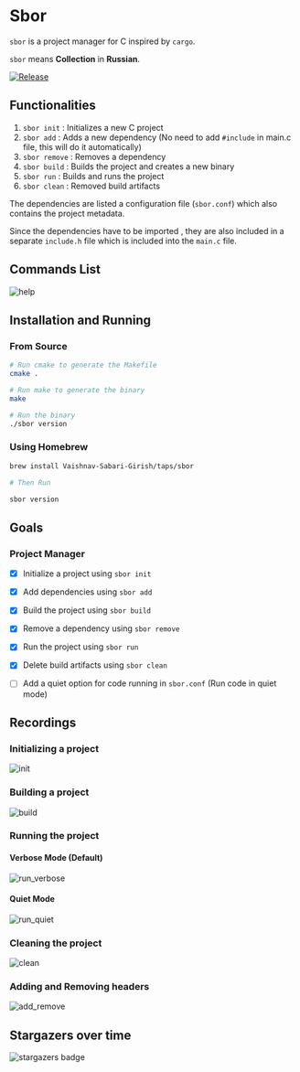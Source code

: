 # Sbor

`sbor` is a  project manager for C inspired by `cargo`.

`sbor` means **Collection** in **Russian**.

[![Release](https://img.shields.io/badge/Release-V0.1.7-blue?style=for-the-badge&labelColor=gray)](https://github.com/Vaishnav-Sabari-Girish/sbor/releases/tag/v0.1.7)

## Functionalities

1. `sbor init` : Initializes a new C project   
2. `sbor add` : Adds a new dependency (No need to add `#include` in main.c file, this will do it automatically)
3. `sbor remove` : Removes a dependency
4. `sbor build` : Builds the project and creates a new binary  
5. `sbor run` : Builds and runs the project 
6. `sbor clean` : Removed build artifacts 

The dependencies are listed a configuration file (`sbor.conf`) which also contains the project metadata.

Since the dependencies have to be imported , they are also included in a separate `include.h` file which is included into the `main.c` file.

## Commands List

![help](./assets/images/help.png)


## Installation and Running

### From Source

```bash
# Run cmake to generate the Makefile
cmake .

# Run make to generate the binary
make

# Run the binary
./sbor version
```

### Using Homebrew

```bash
brew install Vaishnav-Sabari-Girish/taps/sbor

# Then Run

sbor version
```

## Goals

### Project Manager

- [x] Initialize a project using `sbor init`
- [x] Add dependencies using `sbor add`
- [x] Build the project using `sbor build`
- [x] Remove a dependency using `sbor remove`
- [x] Run the project using `sbor run`
- [x] Delete build artifacts using `sbor clean`
- [ ] Add a quiet option for code running in `sbor.conf` (Run code in quiet mode)


## Recordings 

### Initializing a project

![init](./assets/recordings/hello_world.gif)

### Building a project

![build](./assets/recordings/testing_build.gif)

### Running the project

#### Verbose Mode (Default)

![run_verbose](./assets/recordings/testing_run_verbose.gif)

#### Quiet Mode

![run_quiet](./assets/recordings/testing_run_quiet.gif)

### Cleaning the project

![clean](./assets/recordings/testing_clean.gif)

### Adding and Removing headers

![add_remove](./assets/recordings/testing_add_remove.gif)

## Stargazers over time

![stargazers badge](https://readme-contribs.as93.net/stargazers/Vaishnav-Sabari-Girish/sbor)

